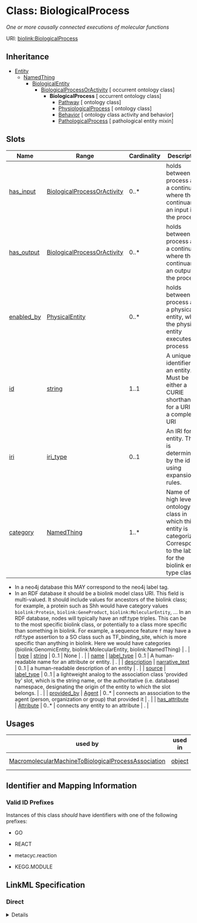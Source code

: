 # Class: BiologicalProcess
_One or more causally connected executions of molecular functions_





URI: [biolink:BiologicalProcess](https://w3id.org/biolink/vocab/BiologicalProcess)




## Inheritance

* [Entity](Entity.md)
    * [NamedThing](NamedThing.md)
        * [BiologicalEntity](BiologicalEntity.md)
            * [BiologicalProcessOrActivity](BiologicalProcessOrActivity.md) [ occurrent ontology class]
                * **BiologicalProcess** [ occurrent ontology class]
                    * [Pathway](Pathway.md) [ ontology class]
                    * [PhysiologicalProcess](PhysiologicalProcess.md) [ ontology class]
                    * [Behavior](Behavior.md) [ ontology class activity and behavior]
                    * [PathologicalProcess](PathologicalProcess.md) [ pathological entity mixin]




## Slots

| Name | Range | Cardinality | Description  | Info |
| ---  | --- | --- | --- | --- |
| [has_input](has_input.md) | [BiologicalProcessOrActivity](BiologicalProcessOrActivity.md) | 0..* | holds between a process and a continuant, where the continuant is an input into the process  | . |
| [has_output](has_output.md) | [BiologicalProcessOrActivity](BiologicalProcessOrActivity.md) | 0..* | holds between a process and a continuant, where the continuant is an output of the process  | . |
| [enabled_by](enabled_by.md) | [PhysicalEntity](PhysicalEntity.md) | 0..* | holds between a process and a physical entity, where the physical entity executes the process  | . |
| [id](id.md) | [string](string.md) | 1..1 | A unique identifier for an entity. Must be either a CURIE shorthand for a URI or a complete URI  | . |
| [iri](iri.md) | [iri_type](iri_type.md) | 0..1 | An IRI for an entity. This is determined by the id using expansion rules.  | . |
| [category](category.md) | [NamedThing](NamedThing.md) | 1..* | Name of the high level ontology class in which this entity is categorized. Corresponds to the label for the biolink entity type class.
 * In a neo4j database this MAY correspond to the neo4j label tag.
 * In an RDF database it should be a biolink model class URI.
This field is multi-valued. It should include values for ancestors of the biolink class; for example, a protein such as Shh would have category values `biolink:Protein`, `biolink:GeneProduct`, `biolink:MolecularEntity`, ...
In an RDF database, nodes will typically have an rdf:type triples. This can be to the most specific biolink class, or potentially to a class more specific than something in biolink. For example, a sequence feature `f` may have a rdf:type assertion to a SO class such as TF_binding_site, which is more specific than anything in biolink. Here we would have categories {biolink:GenomicEntity, biolink:MolecularEntity, biolink:NamedThing}  | . |
| [type](type.md) | [string](string.md) | 0..1 | None  | . |
| [name](name.md) | [label_type](label_type.md) | 0..1 | A human-readable name for an attribute or entity.  | . |
| [description](description.md) | [narrative_text](narrative_text.md) | 0..1 | a human-readable description of an entity  | . |
| [source](source.md) | [label_type](label_type.md) | 0..1 | a lightweight analog to the association class 'provided by' slot, which is the string name, or the authoritative (i.e. database) namespace, designating the origin of the entity to which the slot belongs.  | . |
| [provided_by](provided_by.md) | [Agent](Agent.md) | 0..* | connects an association to the agent (person, organization or group) that provided it  | . |
| [has_attribute](has_attribute.md) | [Attribute](Attribute.md) | 0..* | connects any entity to an attribute  | . |


## Usages


| used by | used in | type | used |
| ---  | --- | --- | --- |
| [MacromolecularMachineToBiologicalProcessAssociation](MacromolecularMachineToBiologicalProcessAssociation.md) | [object](object.md) | range | biological process |



## Identifier and Mapping Information


### Valid ID Prefixes

Instances of this class *should* have identifiers with one of the following prefixes:

* GO

* REACT

* metacyc.reaction

* KEGG.MODULE










## LinkML Specification

<!-- TODO: investigate https://stackoverflow.com/questions/37606292/how-to-create-tabbed-code-blocks-in-mkdocs-or-sphinx -->

### Direct

<details>
```yaml
name: biological process
id_prefixes:
- GO
- REACT
- metacyc.reaction
- KEGG.MODULE
exact_mappings:
- GO:0008150
- SIO:000006
- WIKIDATA:Q2996394
broad_mappings:
- WIKIDATA:P682
description: One or more causally connected executions of molecular functions
from_schema: https://w3id.org/biolink/biolink-model
is_a: biological process or activity
mixins:
- occurrent
- ontology class

```
</details>

### Induced

<details>
```yaml
name: biological process
id_prefixes:
- GO
- REACT
- metacyc.reaction
- KEGG.MODULE
exact_mappings:
- GO:0008150
- SIO:000006
- WIKIDATA:Q2996394
broad_mappings:
- WIKIDATA:P682
description: One or more causally connected executions of molecular functions
from_schema: https://w3id.org/biolink/biolink-model
is_a: biological process or activity
mixins:
- occurrent
- ontology class
attributes:
  has input:
    name: has input
    exact_mappings:
    - RO:0002233
    - SEMMEDDB:USES
    - SEMMEDDB:uses
    close_mappings:
    - RO:0002352
    narrow_mappings:
    - LOINC:has_fragments_for_synonyms
    - LOINC:has_system
    - PathWhiz:has_left_element
    - RO:0002590
    - RO:0004009
    - SNOMED:has_finding_method
    - SNOMED:has_precondition
    - SNOMED:has_specimen_source_identity
    - SNOMED:has_specimen_substance
    - SNOMED:uses_access_device
    - SNOMED:uses_device
    - SNOMED:uses_energy
    - SNOMED:uses_substance
    annotations:
      biolink:canonical_predicate:
        tag: biolink:canonical_predicate
        value: 'True'
      biolink:opposite_of:
        tag: biolink:opposite_of
        value: biolink:has output
    description: holds between a process and a continuant, where the continuant is
      an input into the process
    in_subset:
    - translator_minimal
    from_schema: https://w3id.org/biolink/biolink-model
    is_a: has participant
    domain: occurrent
    multivalued: true
    inherited: true
    alias: has_input
    owner: biological process
    range: biological process or activity
  has output:
    name: has output
    exact_mappings:
    - RO:0002234
    close_mappings:
    - RO:0002353
    - RO:0002354
    narrow_mappings:
    - NCIT:R31
    - OBI:0000299
    - PathWhiz:has_right_element
    - RO:0002296
    - RO:0002297
    - RO:0002298
    - RO:0002299
    - RO:0002588
    - RO:0004008
    annotations:
      biolink:canonical_predicate:
        tag: biolink:canonical_predicate
        value: 'True'
      biolink:opposite_of:
        tag: biolink:opposite_of
        value: biolink:has input
    description: holds between a process and a continuant, where the continuant is
      an output of the process
    in_subset:
    - translator_minimal
    from_schema: https://w3id.org/biolink/biolink-model
    is_a: has participant
    domain: occurrent
    multivalued: true
    inherited: true
    alias: has_output
    owner: biological process
    range: biological process or activity
  enabled by:
    name: enabled by
    exact_mappings:
    - RO:0002333
    annotations:
      biolink:opposite_of:
        tag: biolink:opposite_of
        value: biolink:prevented by
    description: holds between a process and a physical entity, where the physical
      entity executes the process
    in_subset:
    - translator_minimal
    from_schema: https://w3id.org/biolink/biolink-model
    is_a: has participant
    domain: biological process or activity
    multivalued: true
    inherited: true
    alias: enabled_by
    owner: biological process
    inverse: enables
    range: physical entity
  id:
    name: id
    exact_mappings:
    - alliancegenome:primaryId
    - gff3:ID
    - gpi:DB_Object_ID
    description: A unique identifier for an entity. Must be either a CURIE shorthand
      for a URI or a complete URI
    in_subset:
    - translator_minimal
    from_schema: https://w3id.org/biolink/biolink-model
    identifier: true
    alias: id
    owner: biological process
    range: string
    required: true
  iri:
    name: iri
    exact_mappings:
    - WIKIDATA_PROPERTY:P854
    description: An IRI for an entity. This is determined by the id using expansion
      rules.
    in_subset:
    - translator_minimal
    - samples
    from_schema: https://w3id.org/biolink/biolink-model
    alias: iri
    owner: biological process
    range: iri type
  category:
    name: category
    description: "Name of the high level ontology class in which this entity is categorized.\
      \ Corresponds to the label for the biolink entity type class.\n * In a neo4j\
      \ database this MAY correspond to the neo4j label tag.\n * In an RDF database\
      \ it should be a biolink model class URI.\nThis field is multi-valued. It should\
      \ include values for ancestors of the biolink class; for example, a protein\
      \ such as Shh would have category values `biolink:Protein`, `biolink:GeneProduct`,\
      \ `biolink:MolecularEntity`, ...\nIn an RDF database, nodes will typically have\
      \ an rdf:type triples. This can be to the most specific biolink class, or potentially\
      \ to a class more specific than something in biolink. For example, a sequence\
      \ feature `f` may have a rdf:type assertion to a SO class such as TF_binding_site,\
      \ which is more specific than anything in biolink. Here we would have categories\
      \ {biolink:GenomicEntity, biolink:MolecularEntity, biolink:NamedThing}"
    in_subset:
    - translator_minimal
    from_schema: https://w3id.org/biolink/biolink-model
    is_a: type
    domain: entity
    multivalued: true
    designates_type: true
    alias: category
    owner: biological process
    is_class_field: true
    range: named thing
    required: true
  type:
    name: type
    exact_mappings:
    - alliancegenome:soTermId
    - gff3:type
    - gpi:DB_Object_Type
    from_schema: https://w3id.org/biolink/biolink-model
    slot_uri: rdf:type
    alias: type
    owner: biological process
    range: string
  name:
    name: name
    aliases:
    - label
    - display name
    - title
    exact_mappings:
    - gff3:Name
    - gpi:DB_Object_Name
    narrow_mappings:
    - dct:title
    - WIKIDATA_PROPERTY:P1476
    description: A human-readable name for an attribute or entity.
    in_subset:
    - translator_minimal
    - samples
    from_schema: https://w3id.org/biolink/biolink-model
    slot_uri: rdfs:label
    alias: name
    owner: biological process
    range: label type
  description:
    name: description
    aliases:
    - definition
    exact_mappings:
    - IAO:0000115
    - skos:definitions
    narrow_mappings:
    - gff3:Description
    description: a human-readable description of an entity
    in_subset:
    - translator_minimal
    from_schema: https://w3id.org/biolink/biolink-model
    slot_uri: dct:description
    alias: description
    owner: biological process
    range: narrative text
  source:
    name: source
    description: a lightweight analog to the association class 'provided by' slot,
      which is the string name, or the authoritative (i.e. database) namespace, designating
      the origin of the entity to which the slot belongs.
    in_subset:
    - translator_minimal
    from_schema: https://w3id.org/biolink/biolink-model
    alias: source
    owner: biological process
    range: label type
  provided by:
    name: provided by
    exact_mappings:
    - pav:providedBy
    description: connects an association to the agent (person, organization or group)
      that provided it
    deprecated: This slot is deprecated and replaced by a set of more precise slots
      for describing the source retrieval provenance of an Association.  These include
      'knowledge source' and its descendants 'primary knowledge source', 'original
      knowledge source', and 'aggregator knowledge source'.
    from_schema: https://w3id.org/biolink/biolink-model
    is_a: association slot
    domain: association
    multivalued: true
    alias: provided_by
    owner: biological process
    range: agent
  has attribute:
    name: has attribute
    exact_mappings:
    - SIO:000008
    close_mappings:
    - OBI:0001927
    narrow_mappings:
    - OBAN:association_has_subject_property
    - OBAN:association_has_object_property
    - CPT:has_possibly_included_panel_element
    - DRUGBANK:category
    - EFO:is_executed_in
    - HANCESTRO:0301
    - LOINC:has_action_guidance
    - LOINC:has_adjustment
    - LOINC:has_aggregation_view
    - LOINC:has_approach_guidance
    - LOINC:has_divisor
    - LOINC:has_exam
    - LOINC:has_method
    - LOINC:has_modality_subtype
    - LOINC:has_object_guidance
    - LOINC:has_scale
    - LOINC:has_suffix
    - LOINC:has_time_aspect
    - LOINC:has_time_modifier
    - LOINC:has_timing_of
    - NCIT:R88
    - NCIT:eo_disease_has_property_or_attribute
    - NCIT:has_data_element
    - NCIT:has_pharmaceutical_administration_method
    - NCIT:has_pharmaceutical_basic_dose_form
    - NCIT:has_pharmaceutical_intended_site
    - NCIT:has_pharmaceutical_release_characteristics
    - NCIT:has_pharmaceutical_state_of_matter
    - NCIT:has_pharmaceutical_transformation
    - NCIT:is_qualified_by
    - NCIT:qualifier_applies_to
    - NCIT:role_has_domain
    - NCIT:role_has_range
    - INO:0000154
    - HANCESTRO:0308
    - OMIM:has_inheritance_type
    - ORPHA:C016
    - ORPHA:C017
    - RO:0000053
    - RO:0000086
    - RO:0000087
    - SNOMED:has_access
    - SNOMED:has_clinical_course
    - SNOMED:has_count_of_base_of_active_ingredient
    - SNOMED:has_dose_form_administration_method
    - SNOMED:has_dose_form_release_characteristic
    - SNOMED:has_dose_form_transformation
    - SNOMED:has_finding_context
    - SNOMED:has_finding_informer
    - SNOMED:has_inherent_attribute
    - SNOMED:has_intent
    - SNOMED:has_interpretation
    - SNOMED:has_laterality
    - SNOMED:has_measurement_method
    - SNOMED:has_method
    - SNOMED:has_priority
    - SNOMED:has_procedure_context
    - SNOMED:has_process_duration
    - SNOMED:has_property
    - SNOMED:has_revision_status
    - SNOMED:has_scale_type
    - SNOMED:has_severity
    - SNOMED:has_specimen
    - SNOMED:has_state_of_matter
    - SNOMED:has_subject_relationship_context
    - SNOMED:has_surgical_approach
    - SNOMED:has_technique
    - SNOMED:has_temporal_context
    - SNOMED:has_time_aspect
    - SNOMED:has_units
    - UMLS:has_structural_class
    - UMLS:has_supported_concept_property
    - UMLS:has_supported_concept_relationship
    - UMLS:may_be_qualified_by
    description: connects any entity to an attribute
    in_subset:
    - samples
    from_schema: https://w3id.org/biolink/biolink-model
    domain: entity
    multivalued: true
    alias: has_attribute
    owner: biological process
    range: attribute

```
</details>